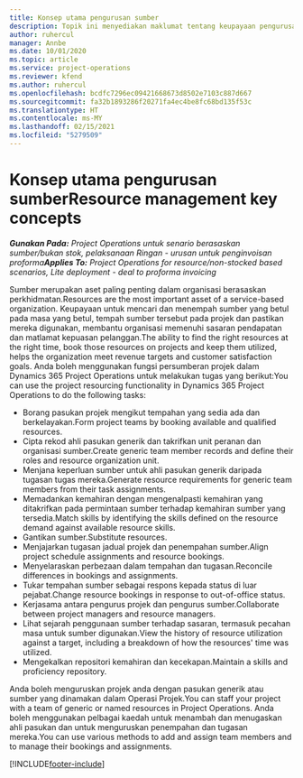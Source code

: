 ```yaml
---
title: Konsep utama pengurusan sumber
description: Topik ini menyediakan maklumat tentang keupayaan pengurusan sumber dalam Operasi Projek Microsoft Dynamics.
author: ruhercul
manager: Annbe
ms.date: 10/01/2020
ms.topic: article
ms.service: project-operations
ms.reviewer: kfend
ms.author: ruhercul
ms.openlocfilehash: bcdfc7296ec09421668673d8502e7103c887d667
ms.sourcegitcommit: fa32b1893286f20271fa4ec4be8fc68bd135f53c
ms.translationtype: HT
ms.contentlocale: ms-MY
ms.lasthandoff: 02/15/2021
ms.locfileid: "5279509"
---
```

# <a name="resource-management-key-concepts"></a><span data-ttu-id="05de7-103">Konsep utama pengurusan sumber</span><span class="sxs-lookup"><span data-stu-id="05de7-103">Resource management key concepts</span></span>

<span data-ttu-id="05de7-104">_**Gunakan Pada:** Project Operations untuk senario berasaskan sumber/bukan stok, pelaksanaan Ringan - urusan untuk penginvoisan proforma_</span><span class="sxs-lookup"><span data-stu-id="05de7-104">_**Applies To:** Project Operations for resource/non-stocked based scenarios, Lite deployment - deal to proforma invoicing_</span></span>

<span data-ttu-id="05de7-105">Sumber merupakan aset paling penting dalam organisasi berasaskan perkhidmatan.</span><span class="sxs-lookup"><span data-stu-id="05de7-105">Resources are the most important asset of a service-based organization.</span></span> <span data-ttu-id="05de7-106">Keupayaan untuk mencari dan menempah sumber yang betul pada masa yang betul, tempah sumber tersebut pada projek dan pastikan mereka digunakan, membantu organisasi memenuhi sasaran pendapatan dan matlamat kepuasan pelanggan.</span><span class="sxs-lookup"><span data-stu-id="05de7-106">The ability to find the right resources at the right time, book those resources on projects and keep them utilized, helps the organization meet revenue targets and customer satisfaction goals.</span></span> <span data-ttu-id="05de7-107">Anda boleh menggunakan fungsi persumberan projek dalam Dynamics 365 Project Operations untuk melakukan tugas yang berikut:</span><span class="sxs-lookup"><span data-stu-id="05de7-107">You can use the project resourcing functionality in Dynamics 365 Project Operations to do the following tasks:</span></span>

- <span data-ttu-id="05de7-108">Borang pasukan projek mengikut tempahan yang sedia ada dan berkelayakan.</span><span class="sxs-lookup"><span data-stu-id="05de7-108">Form project teams by booking available and qualified resources.</span></span>
- <span data-ttu-id="05de7-109">Cipta rekod ahli pasukan generik dan takrifkan unit peranan dan organisasi sumber.</span><span class="sxs-lookup"><span data-stu-id="05de7-109">Create generic team member records and define their roles and resource organization unit.</span></span>
- <span data-ttu-id="05de7-110">Menjana keperluan sumber untuk ahli pasukan generik daripada tugasan tugas mereka.</span><span class="sxs-lookup"><span data-stu-id="05de7-110">Generate resource requirements for generic team members from their task assignments.</span></span>
- <span data-ttu-id="05de7-111">Memadankan kemahiran dengan mengenalpasti kemahiran yang ditakrifkan pada permintaan sumber terhadap kemahiran sumber yang tersedia.</span><span class="sxs-lookup"><span data-stu-id="05de7-111">Match skills by identifying the skills defined on the resource demand against available resource skills.</span></span>
- <span data-ttu-id="05de7-112">Gantikan sumber.</span><span class="sxs-lookup"><span data-stu-id="05de7-112">Substitute resources.</span></span>
- <span data-ttu-id="05de7-113">Menjajarkan tugasan jadual projek dan penempahan sumber.</span><span class="sxs-lookup"><span data-stu-id="05de7-113">Align project schedule assignments and resource bookings.</span></span>
- <span data-ttu-id="05de7-114">Menyelaraskan perbezaan dalam tempahan dan tugasan.</span><span class="sxs-lookup"><span data-stu-id="05de7-114">Reconcile differences in bookings and assignments.</span></span>
- <span data-ttu-id="05de7-115">Tukar tempahan sumber sebagai respons kepada status di luar pejabat.</span><span class="sxs-lookup"><span data-stu-id="05de7-115">Change resource bookings in response to out-of-office status.</span></span>
- <span data-ttu-id="05de7-116">Kerjasama antara pengurus projek dan pengurus sumber.</span><span class="sxs-lookup"><span data-stu-id="05de7-116">Collaborate between project managers and resource managers.</span></span>
- <span data-ttu-id="05de7-117">Lihat sejarah penggunaan sumber terhadap sasaran, termasuk pecahan masa untuk sumber digunakan.</span><span class="sxs-lookup"><span data-stu-id="05de7-117">View the history of resource utilization against a target, including a breakdown of how the resources' time was utilized.</span></span>
- <span data-ttu-id="05de7-118">Mengekalkan repositori kemahiran dan kecekapan.</span><span class="sxs-lookup"><span data-stu-id="05de7-118">Maintain a skills and proficiency repository.</span></span>


<span data-ttu-id="05de7-119">Anda boleh menguruskan projek anda dengan pasukan generik atau sumber yang dinamakan dalam Operasi Projek.</span><span class="sxs-lookup"><span data-stu-id="05de7-119">You can staff your project with a team of generic or named resources in Project Operations.</span></span> <span data-ttu-id="05de7-120">Anda boleh menggunakan pelbagai kaedah untuk menambah dan menugaskan ahli pasukan dan untuk menguruskan penempahan dan tugasan mereka.</span><span class="sxs-lookup"><span data-stu-id="05de7-120">You can use various methods to add and assign team members and to manage their bookings and assignments.</span></span> 


[!INCLUDE[footer-include](../includes/footer-banner.md)]